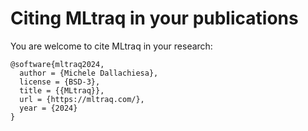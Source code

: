 # Citing MLtraq in your publications

You are welcome to cite MLtraq in your research:

```
@software{mltraq2024,
  author = {Michele Dallachiesa},
  license = {BSD-3},
  title = {{MLtraq}},
  url = {https://mltraq.com/},
  year = {2024}
}
```
